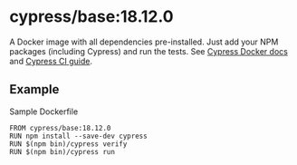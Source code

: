 <!-- WARNING: this file was autogenerated by generate-base-image.js -->
# cypress/base:18.12.0

A Docker image with all dependencies pre-installed.
Just add your NPM packages (including Cypress) and run the tests.
See [Cypress Docker docs](https://on.cypress.io/docker) and
[Cypress CI guide](https://on.cypress.io/ci).

## Example

Sample Dockerfile

```
FROM cypress/base:18.12.0
RUN npm install --save-dev cypress
RUN $(npm bin)/cypress verify
RUN $(npm bin)/cypress run
```
